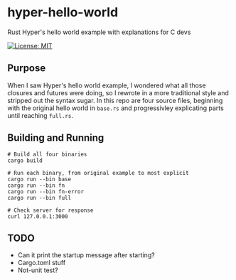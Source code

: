 # hyper-hello-world

Rust Hyper's hello world example with explanations for C devs

[![License: MIT](https://img.shields.io/badge/license-MIT-blue.svg)](https://mit-license.org/)

## Purpose

When I saw Hyper's hello world example, I wondered what all those closures and futures were doing, so I rewrote in a more traditional style and stripped out the syntax sugar. In this repo are four source files, beginning with the original hello world in `base.rs` and progressivley explicating parts until reaching `full.rs`.

## Building and Running

~~~
# Build all four binaries
cargo build

# Run each binary, from original example to most explicit
cargo run --bin base
cargo run --bin fn
cargo run --bin fn-error
cargo run --bin full

# Check server for response
curl 127.0.0.1:3000
~~~

## TODO

- Can it print the startup message after starting?
- Cargo.toml stuff
- Not-unit test?

